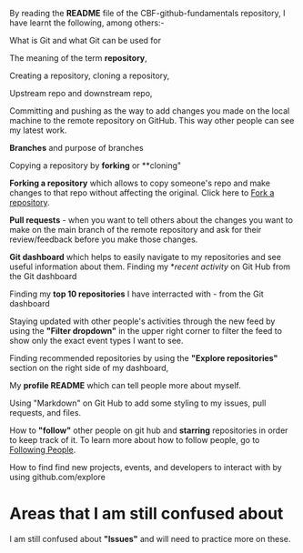 By reading the **README** file of the CBF-github-fundamentals repository, I have learnt the following, among others:-

What is Git and what Git can be used for

The meaning of the term **repository**, 

Creating a repository, cloning a repository,

Upstream repo and downstream repo,

Committing and pushing as the way to add changes you made on the local machine to the remote repository on GitHub. This way other people can see my latest work. 

**Branches** and purpose of branches

Copying a repository by **forking** or **cloning"

**Forking a repository** which allows to copy someone's repo and make changes to that repo without affecting the original. Click here 
to [Fork a repository](https://docs.github.com/en/pull-requests/collaborating-with-pull-requests/working-with-forks/fork-a-repo).

**Pull requests** - when you want to tell others about the changes you want to make on the main branch of the remote repository and ask for their review/feedback before you make those changes.

**Git dashboard** which helps to easily navigate to my repositories and see useful information about them.
Finding my **recent activity* on Git Hub from the Git dashboard

Finding my **top 10 repositories** I have interracted with - from the Git dashboard

Staying updated with other people's activities through the new feed by using the  **"Filter dropdown"** in the upper right corner to filter the feed to show only the exact event types I want to see.

Finding recommended repositories by using the **"Explore repositories"** section on the right side of my dashboard,

My **profile README** which can tell people more about myself.

Using "Markdown" on Git Hub to add some styling to my issues, pull requests, and files.

How to **"follow"** other people on git hub and **starring** repositories in order to keep track of it. To learn more about how to follow people, go to
[Following People](https://docs.github.com/en/get-started/exploring-projects-on-github/following-people).

How to find find new projects, events, and developers to interact with by using  github.com/explore
 
# **Areas that I am still confused about**

I am still confused about **"Issues"** and will need to practice more on these.
